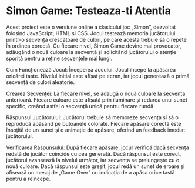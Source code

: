 # Simon Game: Testeaza-ti Atentia
Acest proiect este o versiune online a clasicului joc „Simon”, dezvoltat folosind JavaScript, HTML și CSS. Jocul testează memoria jucătorului printr-o secvență crescătoare de culori, pe care acesta trebuie să o repete în ordinea corectă. Cu fiecare nivel, Simon Game devine mai provocator, adăugând o nouă culoare la secvență și solicitând jucătorului o atenție sporită pentru a reține secvențele mai lungi.

Cum Funcționează Jocul:
Începerea Jocului: Jocul începe la apăsarea oricărei taste. Nivelul inițial este afișat pe ecran, iar jocul generează o primă secvență de culori aleatorie.

Crearea Secvenței: La fiecare nivel, se adaugă o nouă culoare la secvența anterioară. Fiecare culoare este afișată prin iluminare și redarea unui sunet specific, creând astfel o secvență unică pentru fiecare rundă.

Răspunsul Jucătorului: Jucătorul trebuie să memoreze secvența și să o reproducă apăsând pe butoanele colorate. Fiecare apăsare corectă este însoțită de un sunet și o animație de apăsare, oferind un feedback imediat jucătorului.

Verificarea Răspunsului: După fiecare apăsare, jocul verifică dacă secvența redată de jucător coincide cu cea generată. Dacă răspunsul este corect, jucătorul avansează la nivelul următor, iar secvența se prelungește cu o nouă culoare. Dacă răspunsul este greșit, jocul redă un sunet de eroare și afisează un mesaj de „Game Over” cu indicația de a apăsa orice tastă pentru a reîncepe.
